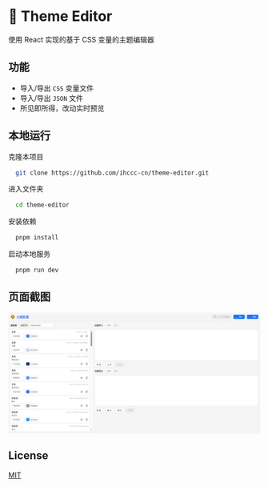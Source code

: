 
# 🎨 Theme Editor

使用 React 实现的基于 CSS 变量的主题编辑器

## 功能

- 导入/导出 `CSS` 变量文件
- 导入/导出 `JSON` 文件
- 所见即所得，改动实时预览

## 本地运行

克隆本项目

```bash
  git clone https://github.com/ihccc-cn/theme-editor.git
```

进入文件夹

```bash
  cd theme-editor
```

安装依赖

```bash
  pnpm install
```

启动本地服务

```bash
  pnpm run dev
```

## 页面截图

![Page Screenshot](/public/screenshot.png)


## License

[MIT](https://choosealicense.com/licenses/mit/)


